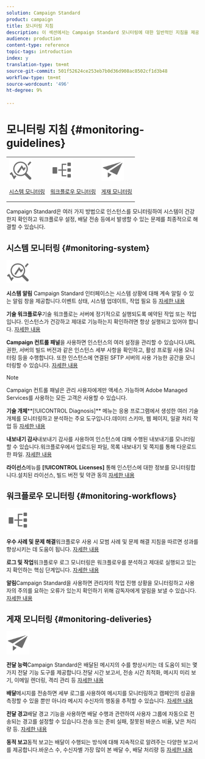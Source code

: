 ```yaml
---
solution: Campaign Standard
product: campaign
title: 모니터링 지침
description: 이 섹션에서는 Campaign Standard 모니터링에 대한 일반적인 지침을 제공합니다.
audience: production
content-type: reference
topic-tags: introduction
index: y
translation-type: tm+mt
source-git-commit: 501f52624ce253eb7b0d36d908ac8502cf1d3b48
workflow-type: tm+mt
source-wordcount: '496'
ht-degree: 9%

---
```



# 모니터링 지침 {#monitoring-guidelines}

<table>
<tr><td><img src="assets/do-not-localize/icon_system.svg" width="60px"><p><a href="#monitoring-system">시스템 모니터링</a></p></td>
<td><img src="assets/do-not-localize/icon_workflows.svg" width="60px"><p><a href="#moniroting-workflows">워크플로우 모니터링</a></p></td>
<td><img src="assets/do-not-localize/icon_send.svg" width="60px"><p><a href="#monitoring-deliveries">게재 모니터링</a></p></td></tr>
</table>

Campaign Standard은 여러 가지 방법으로 인스턴스를 모니터링하여 시스템이 건강한지 확인하고 워크플로우 설정, 배달 전송 등에서 발생할 수 있는 문제를 최종적으로 해결할 수 있습니다.

## 시스템 모니터링 {#monitoring-system}

<img src="assets/do-not-localize/icon_system.svg" width="60px">

**시스템 알림** Campaign Standard 인터페이스는 시스템 상황에 대해 계속 알릴 수 있는 알림 창을 제공합니다.이벤트 상태, 시스템 업데이트, 작업 필요 등 [자세한 내용](../../start/using/interface-description.md#top-bar)


**기술 워크플로우**&#x200B;기술 워크플로는 서버에 정기적으로 실행되도록 예약된 작업 또는 작업입니다. 인스턴스가 건강하고 제대로 기능하는지 확인하려면 항상 실행되고 있어야 합니다. [자세한 내용](../../administration/using/technical-workflows.md)

**Campaign 컨트롤 패널**&#x200B;을 사용하면 인스턴스의 여러 설정을 관리할 수 있습니다.URL 권한, 서버의 빌드 버전과 같은 인스턴스 세부 사항을 확인하고, 활성 프로필 사용 모니터링 등을 수행합니다. 또한 인스턴스에 연결된 SFTP 서버의 사용 가능한 공간을 모니터링할 수 있습니다. [자세한 내용](https://docs.adobe.com/content/help/ko-KR/control-panel/using/control-panel-home.html)

>[!NOTE]
>
>Campaign 컨트롤 패널은 관리 사용자에게만 액세스 가능하며 Adobe Managed Services를 사용하는 모든 고객은 사용할 수 있습니다.

**기술 개체****[!UICONTROL Diagnosis]** 메뉴는 응용 프로그램에서 생성한 여러 기술 개체를 모니터링하고 분석하는 주요 도구입니다.데이터 스키마, 웹 페이지, 일괄 처리 작업 등 [자세한 내용](../../developing/using/monitoring-data-model-changes.md)

**내보내기 감사**내보내기 감사를 사용하여 인스턴스에 대해 수행된 내보내기를 모니터링할 수 있습니다.워크플로우에서 업로드된 파일, 목록 내보내기 및 쪽지를 통해 다운로드한 파일.
[자세한 내용](../../administration/using/auditing-export-logs.md)

**라이선스**&#x200B;메뉴를 **[!UICONTROL Licenses]** 통해 인스턴스에 대한 정보를 모니터링합니다.설치된 라이선스, 빌드 버전 및 약관 동의
[자세한 내용](../../administration/using/licenses.md)

## 워크플로우 모니터링 {#monitoring-workflows}

<img src="assets/do-not-localize/icon_workflows.svg" width="60px">

**우수 사례 및 문제 해결**워크플로우 사용 시 모범 사례 및 문제 해결 지침을 따르면 성과를 향상시키는 데 도움이 됩니다.
[자세한 내용](../../automating/using/best-practices-workflows.md)

**로그 및 작업**워크플로우 로그 모니터링은 워크플로우를 분석하고 제대로 실행되고 있는지 확인하는 핵심 단계입니다.
[자세한 내용](../../automating/using/monitoring-workflow-execution.md#workflow-log-and-tasks)

**알림**Campaign Standard을 사용하면 관리자의 작업 진행 상황을 모니터링하고 사용자의 주의를 요하는 오류가 있는지 확인하기 위해 감독자에게 알림을 보낼 수 있습니다.
[자세한 내용](../../automating/using/monitoring-workflow-execution.md#error-management)

## 게재 모니터링 {#monitoring-deliveries}

<img src="assets/do-not-localize/icon_send.svg" width="60px">

**전달 능력**Campaign Standard은 배달된 메시지의 수를 향상시키는 데 도움이 되는 몇 가지 전달 기능 도구를 제공합니다.전달 시간 보고서, 전송 시간 최적화, 메시지 미리 보기, 이메일 렌더링, 격리 관리 등
[자세한 내용](../../sending/using/about-deliverability.md)

**배달**메시지를 전송하면 세부 로그를 사용하여 메시지를 모니터링하고 캠페인의 성공을 측정할 수 있을 뿐만 아니라 메시지 수신자의 행동을 추적할 수 있습니다.
[자세한 내용](../../sending/using/monitoring-a-delivery.md)

**전달 경고**배달 경고 기능을 사용하면 배달 수행과 관련하여 사용자 그룹에 자동으로 전송되는 경고를 설정할 수 있습니다.전송 또는 준비 실패, 잘못된 바운스 비율, 낮은 처리량 등.
[자세한 내용](../../sending/using/receiving-alerts-when-failures-happen.md)

**동적 보고**동적 보고는 배달이 수행되는 방식에 대해 지속적으로 알려주는 다양한 보고서를 제공합니다.바운스 수, 수신자별 가장 많이 본 배달 수, 배달 처리량 등
[자세한 내용](../../reporting/using/about-dynamic-reports.md)
